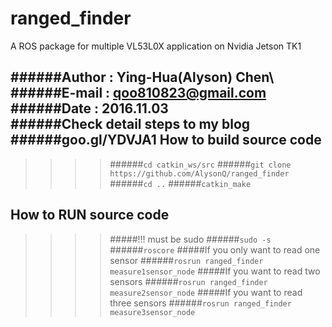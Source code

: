 ranged_finder
=============
A ROS package for multiple VL53L0X application on Nvidia Jetson TK1


######Author : Ying-Hua(Alyson) Chen\  
######E-mail : qoo810823@gmail.com\
######Date   : 2016.11.03\
######Check detail steps to my blog
######goo.gl/YDVJA1
How to build source code
------------------------
>>>>######`cd catkin_ws/src`
>>>>######`git clone https://github.com/AlysonQ/ranged_finder`
>>>>######`cd ..`
>>>>######`catkin_make`

How to RUN source code
------------------------
>>>>#####!!! must be sudo
>>>>######`sudo -s`
>>>>######`roscore`
>>>>#####If you only want to read one sensor
>>>>######`rosrun ranged_finder measure1sensor_node`
>>>>#####If you  want to read two sensors
>>>>######`rosrun ranged_finder measure2sensor_node`
>>>>#####If you  want to read three sensors
>>>>######`rosrun ranged_finder measure3sensor_node`


